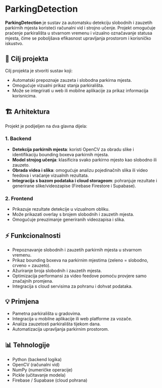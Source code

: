 # ParkingDetection

**ParkingDetection** je sustav za automatsku detekciju slobodnih i zauzetih parkirnih mjesta koristeći računalni vid i strojno učenje. Projekt omogućuje praćenje parkirališta u stvarnom vremenu i vizualno označavanje statusa mjesta, čime se poboljšava efikasnost upravljanja prostorom i korisničko iskustvo.

## 🎯 Cilj projekta

Cilj projekta je stvoriti sustav koji:
- Automatski prepoznaje zauzeta i slobodna parkirna mjesta.
- Omogućuje vizualni prikaz stanja parkirališta.
- Može se integrirati u web ili mobilne aplikacije za prikaz informacija korisnicima.

## 🏗️ Arhitektura

Projekt je podijeljen na dva glavna dijela:

### 1. Backend
- **Detekcija parkirnih mjesta**: koristi OpenCV za obradu slike i identifikaciju bounding boxeva parkirnih mjesta.  
- **Model strojog učenja**: klasificira svako parkirno mjesto kao slobodno ili zauzeto.  
- **Obrada videa i slika**: omogućuje analizu pojedinačnih slika ili video feedova i vraćanje vizualnih rezultata.  
- **Integracija s bazom podataka i cloud storageom**: pohranjuje rezultate i generirane slike/videozapise (Firebase Firestore i Supabase).

### 2. Frontend
- Prikazuje rezultate detekcije u vizualnom obliku.
- Može prikazati overlay s brojem slobodnih i zauzetih mjesta.
- Omogućuje preuzimanje generiranih videozapisa i slika.

## ⚡ Funkcionalnosti

- Prepoznavanje slobodnih i zauzetih parkirnih mjesta u stvarnom vremenu.
- Prikaz bounding boxeva na parkirnim mjestima (zeleno = slobodno, crveno = zauzeto).
- Ažuriranje broja slobodnih i zauzetih mjesta.
- Optimizacija performansi za video feedove pomoću provjere samo značajnih promjena.
- Integracija s cloud servisima za pohranu i dohvat podataka.

## 💡 Primjena

- Pametna parkirališta u gradovima.
- Integracija u mobilne aplikacije ili web platforme za vozače.
- Analiza zauzetosti parkirališta tijekom dana.
- Automatizacija upravljanja parkirnim prostorom.

## 📊 Tehnologije

- Python (backend logika)
- OpenCV (računalni vid)
- NumPy (numeričke operacije)
- Pickle (učitavanje modela)
- Firebase / Supabase (cloud pohrana)
